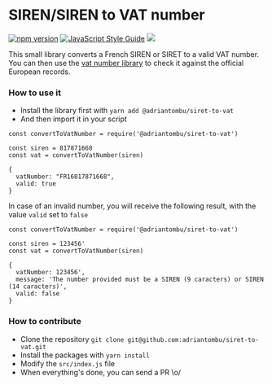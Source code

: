 SIREN/SIREN to VAT number
=========================

[![npm version](https://badge.fury.io/js/%40adriantombu%2Fsiret-to-vat.svg)](https://badge.fury.io/js/%40adriantombu%2Fsiret-to-vat) [![JavaScript Style Guide](https://img.shields.io/badge/code_style-standard-brightgreen.svg)](https://standardjs.com) [![](https://img.shields.io/badge/Buy%20me%20a%20tree-%F0%9F%8C%B3-lightgreen)](https://offset.earth/adrian)

This small library converts a French SIREN or SIRET to a valid VAT number. You can then use the [vat number library](https://github.com/adriantombu/vat-number) to check it against the official European records.

### How to use it

* Install the library first with `yarn add @adriantombu/siret-to-vat`
* And then import it in your script

```
const convertToVatNumber = require('@adriantombu/siret-to-vat')

const siren = 817871668
const vat = convertToVatNumber(siren)

{
  vatNumber: "FR16817871668",
  valid: true
}
```

In case of an invalid number, you will receive the following result, with the value `valid` set to `false`

```
const convertToVatNumber = require('@adriantombu/siret-to-vat')

const siren = 123456'
const vat = convertToVatNumber(siren)

{
  vatNumber: 123456',
  message: 'The number provided must be a SIREN (9 caracters) or SIREN (14 caracters)',
  valid: false
}
```

### How to contribute

* Clone the repository `git clone git@github.com:adriantombu/siret-to-vat.git`
* Install the packages with `yarn install`
* Modify the `src/index.js` file
* When everything's done, you can send a PR \o/
